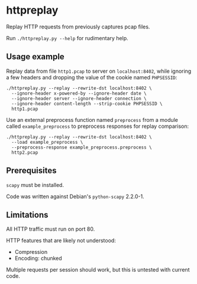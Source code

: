httpreplay
==========

Replay HTTP requests from previously captures pcap files.

Run `./httpreplay.py --help` for rudimentary help.

Usage example
-------------

Replay data from file `http1.pcap` to server on `localhost:8402`, while
ignoring a few headers and dropping the value of the cookie named `PHPSESSID`:

```
./httpreplay.py --replay --rewrite-dst localhost:8402 \
  --ignore-header x-powered-by --ignore-header date \
  --ignore-header server --ignore-header connection \
  --ignore-header content-length --strip-cookie PHPSESSID \
  http1.pcap
```

Use an external preprocess function named `preprocess` from a module called
`example_preprocess` to preprocess responses for replay comparison:

```
./httpreplay.py --replay --rewrite-dst localhost:8402 \
  --load example_preprocess \
  --preprocess-response example_preprocess.preprocess \
  http2.pcap
```


Prerequisites
-------------

`scapy` must be installed.

Code was written against Debian's `python-scapy` 2.2.0-1.


Limitations
-----------

All HTTP traffic must run on port 80.

HTTP features that are likely not understood:

* Compression
* Encoding: chunked

Multiple requests per session should work, but this is untested with current code.

